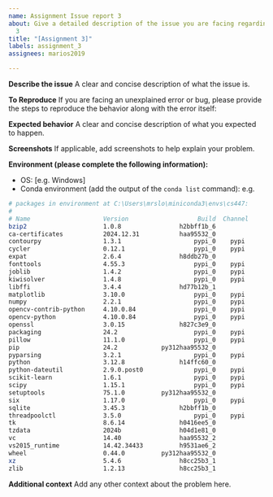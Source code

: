 ```yaml
---
name: Assignment Issue report 3
about: Give a detailed description of the issue you are facing regarding Assignment
  3
title: "[Assignment 3]"
labels: assignment_3
assignees: marios2019

---
```


**Describe the issue**
A clear and concise description of what the issue is.

**To Reproduce**
If you are facing an unexplained error or bug, please provide the steps to reproduce the behavior along with the error itself:

**Expected behavior**
A clear and concise description of what you expected to happen.

**Screenshots**
If applicable, add screenshots to help explain your problem.

**Environment (please complete the following information):**
 - OS: [e.g. Windows]
 - Conda environment (add the output of the `conda list` command): e.g.

```bash
# packages in environment at C:\Users\mrslo\miniconda3\envs\cs447:
#
# Name                    Version                   Build  Channel
bzip2                     1.0.8                h2bbff1b_6
ca-certificates           2024.12.31           haa95532_0
contourpy                 1.3.1                    pypi_0    pypi
cycler                    0.12.1                   pypi_0    pypi
expat                     2.6.4                h8ddb27b_0
fonttools                 4.55.3                   pypi_0    pypi
joblib                    1.4.2                    pypi_0    pypi
kiwisolver                1.4.8                    pypi_0    pypi
libffi                    3.4.4                hd77b12b_1
matplotlib                3.10.0                   pypi_0    pypi
numpy                     2.2.1                    pypi_0    pypi
opencv-contrib-python     4.10.0.84                pypi_0    pypi
opencv-python             4.10.0.84                pypi_0    pypi
openssl                   3.0.15               h827c3e9_0
packaging                 24.2                     pypi_0    pypi
pillow                    11.1.0                   pypi_0    pypi
pip                       24.2            py312haa95532_0
pyparsing                 3.2.1                    pypi_0    pypi
python                    3.12.8               h14ffc60_0
python-dateutil           2.9.0.post0              pypi_0    pypi
scikit-learn              1.6.1                    pypi_0    pypi
scipy                     1.15.1                   pypi_0    pypi
setuptools                75.1.0          py312haa95532_0
six                       1.17.0                   pypi_0    pypi
sqlite                    3.45.3               h2bbff1b_0
threadpoolctl             3.5.0                    pypi_0    pypi
tk                        8.6.14               h0416ee5_0
tzdata                    2024b                h04d1e81_0
vc                        14.40                haa95532_2
vs2015_runtime            14.42.34433          h9531ae6_2
wheel                     0.44.0          py312haa95532_0
xz                        5.4.6                h8cc25b3_1
zlib                      1.2.13               h8cc25b3_1
```

**Additional context**
Add any other context about the problem here.
